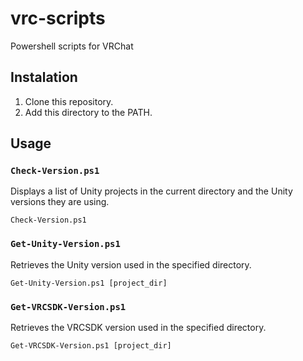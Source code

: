 # vrc-scripts

Powershell scripts for VRChat

## Instalation

1. Clone this repository.
2. Add this directory to the PATH.

## Usage

### `Check-Version.ps1`

Displays a list of Unity projects in the current directory and the Unity versions they are using.

```
Check-Version.ps1
```

### `Get-Unity-Version.ps1`

Retrieves the Unity version used in the specified directory.

```
Get-Unity-Version.ps1 [project_dir]
```

### `Get-VRCSDK-Version.ps1`

Retrieves the VRCSDK version used in the specified directory.

```
Get-VRCSDK-Version.ps1 [project_dir]
```

